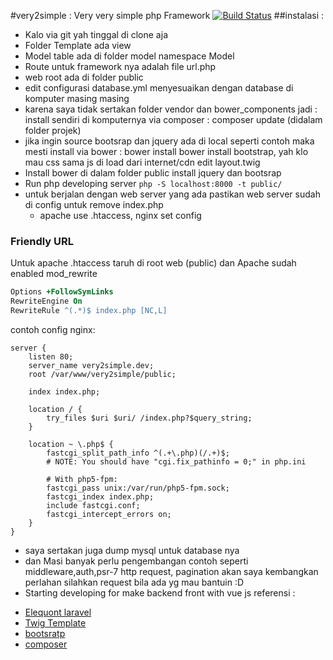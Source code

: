 #very2simple : Very very simple php Framework
[![Build Status](https://travis-ci.org/sm-alfariz/very2simple-php-framework.svg?branch=master)](https://travis-ci.org/sm-alfariz/very2simple-php-framework)
##instalasi :
- Kalo via git yah tinggal di clone aja
- Folder Template ada view
- Model table ada di folder model namespace Model
- Route untuk framework nya adalah file url.php 
- web root ada di folder public
- edit configurasi database.yml menyesuaikan dengan database di komputer masing masing
- karena saya tidak sertakan folder vendor dan bower_components jadi :
  install sendiri di komputernya via composer : composer update (didalam folder projek)
- jika ingin source bootsrap dan jquery ada di local seperti contoh maka mesti install via bower :
  bower install bower install bootstrap, yah klo mau css sama js di load dari internet/cdn edit 
  layout.twig 	
- Install bower di dalam folder public install jquery dan bootsrap
- Run php developing server ``` php -S localhost:8000 -t public/ ```
- untuk berjalan dengan web server yang ada pastikan web server sudah di config untuk remove index.php
  - apache use .htaccess, nginx set config 
### Friendly URL

Untuk apache .htaccess taruh di root web (public) dan Apache sudah enabled mod_rewrite

```apache
Options +FollowSymLinks
RewriteEngine On
RewriteRule ^(.*)$ index.php [NC,L]
```

contoh config nginx:

```nginx
server {
	listen 80;
	server_name very2simple.dev;
	root /var/www/very2simple/public;

	index index.php;

	location / {
		try_files $uri $uri/ /index.php?$query_string;
	}

	location ~ \.php$ {
		fastcgi_split_path_info ^(.+\.php)(/.+)$;
		# NOTE: You should have "cgi.fix_pathinfo = 0;" in php.ini

		# With php5-fpm:
		fastcgi_pass unix:/var/run/php5-fpm.sock;
		fastcgi_index index.php;
		include fastcgi.conf;
		fastcgi_intercept_errors on;
	}
}
```  


- saya sertakan juga dump mysql untuk database nya
- dan Masi banyak perlu pengembangan contoh seperti middleware,auth,psr-7 http request, pagination akan saya kembangkan perlahan silahkan request bila ada yg mau bantuin :D
- Starting developing for make backend front with vue js 
referensi :
* [Elequont laravel](https://laravel.com/docs/5.3/eloquent)
* [Twig Template](twig.sensiolabs.org/documentation)
* [bootsratp](getbootstrap.com/getting-started/)
* [composer](https://getcomposer.org/)
